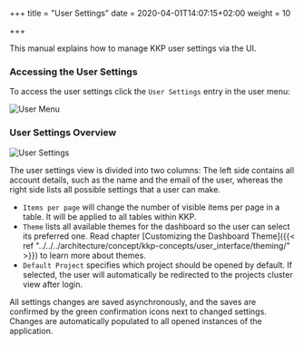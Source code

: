 +++
title = "User Settings"
date = 2020-04-01T14:07:15+02:00
weight = 10

+++

This manual explains how to manage KKP user settings via the UI.

### Accessing the User Settings
To access the user settings click the `User Settings` entry in the user menu:

![User Menu](/img/kubermatic/v2.18/ui/admin_panel_access.png?height=300px&classes=shadow,border "Accessing the User Settings")

### User Settings Overview

![User Settings](/img/kubermatic/v2.18/ui/user_settings.png?classes=shadow,border "User Settings")

The user settings view is divided into two columns:
The left side contains all account details, such as the name and the email of the user, whereas the right side lists all possible settings that a user can make.

* `Items per page` will change the number of visible items per page in a table. It will be applied to all tables within KKP.
* `Theme` lists all available themes for the dashboard so the user can select its preferred one. Read chapter [Customizing the Dashboard Theme]({{< ref "../../../architecture/concept/kkp-concepts/user_interface/theming/" >}}) to learn more about themes.
* `Default Project` specifies which project should be opened by default. If selected, the user will automatically be redirected to the projects cluster view after login.

All settings changes are saved asynchronously, and the saves are confirmed by the green confirmation icons next to changed settings. Changes are automatically populated to all opened instances of the application.
